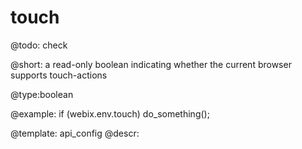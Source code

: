 touch
=============

@todo:
	check 


@short:
	a read-only boolean indicating whether the current browser supports touch-actions

@type:boolean

@example:
if (webix.env.touch)
    do_something();

@template:	api_config
@descr:


